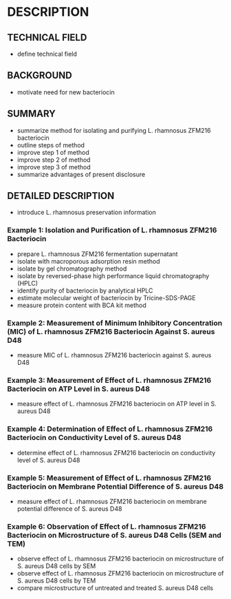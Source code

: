 # DESCRIPTION

## TECHNICAL FIELD

- define technical field

## BACKGROUND

- motivate need for new bacteriocin

## SUMMARY

- summarize method for isolating and purifying L. rhamnosus ZFM216 bacteriocin
- outline steps of method
- improve step 1 of method
- improve step 2 of method
- improve step 3 of method
- summarize advantages of present disclosure

## DETAILED DESCRIPTION

- introduce L. rhamnosus preservation information

### Example 1: Isolation and Purification of L. rhamnosus ZFM216 Bacteriocin

- prepare L. rhamnosus ZFM216 fermentation supernatant
- isolate with macroporous adsorption resin method
- isolate by gel chromatography method
- isolate by reversed-phase high performance liquid chromatography (HPLC)
- identify purity of bacteriocin by analytical HPLC
- estimate molecular weight of bacteriocin by Tricine-SDS-PAGE
- measure protein content with BCA kit method

### Example 2: Measurement of Minimum Inhibitory Concentration (MIC) of L. rhamnosus ZFM216 Bacteriocin Against S. aureus D48

- measure MIC of L. rhamnosus ZFM216 bacteriocin against S. aureus D48

### Example 3: Measurement of Effect of L. rhamnosus ZFM216 Bacteriocin on ATP Level in S. aureus D48

- measure effect of L. rhamnosus ZFM216 bacteriocin on ATP level in S. aureus D48

### Example 4: Determination of Effect of L. rhamnosus ZFM216 Bacteriocin on Conductivity Level of S. aureus D48

- determine effect of L. rhamnosus ZFM216 bacteriocin on conductivity level of S. aureus D48

### Example 5: Measurement of Effect of L. rhamnosus ZFM216 Bacteriocin on Membrane Potential Difference of S. aureus D48

- measure effect of L. rhamnosus ZFM216 bacteriocin on membrane potential difference of S. aureus D48

### Example 6: Observation of Effect of L. rhamnosus ZFM216 Bacteriocin on Microstructure of S. aureus D48 Cells (SEM and TEM)

- observe effect of L. rhamnosus ZFM216 bacteriocin on microstructure of S. aureus D48 cells by SEM
- observe effect of L. rhamnosus ZFM216 bacteriocin on microstructure of S. aureus D48 cells by TEM
- compare microstructure of untreated and treated S. aureus D48 cells

